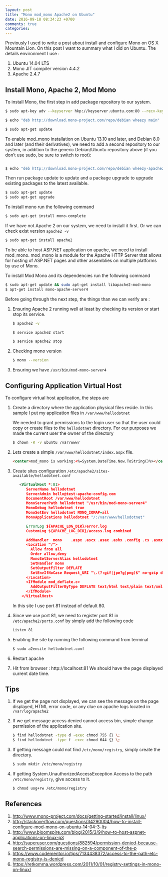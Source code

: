 ```yaml
---
layout: post
title: "Mono mod_mono Apache2 on Ubuntu"
date: 2016-09-18 08:34:23 +0700
comments: true
categories:
---
```

Previously I used to write a post about install and configure Mono on OS X Mountain Lion. On this post I want to summary what I did on Ubuntu. The details environment I use :

1. Ubuntu 14.04 LTS
2. Mono JIT compiler version 4.4.2
3. Apache 2.4.7


## Install Mono, Apache 2, Mod Mono
To install Mono, the first step in add package repository to our system.

``` bash
$ sudo apt-key adv --keyserver hkp://keyserver.ubuntu.com:80 --recv-keys 3FA7E0328081BFF6A14DA29AA6A19B38D3D831EF

$ echo "deb http://download.mono-project.com/repo/debian wheezy main" | sudo tee /etc/apt/sources.list.d/mono-xamarin.list

$ sudo apt-get update

```

To enable mod_mono installation on Ubuntu 13.10 and later, and Debian 8.0 and later (and their derivatives), we need to add a second repository to our system, in addition to the generic Debian/Ubuntu repository above (if you don’t use sudo, be sure to switch to root):

``` bash

$ echo "deb http://download.mono-project.com/repo/debian wheezy-apache24-compat main" | sudo tee -a /etc/apt/sources.list.d/mono-xamarin.list

```

Then run package update to update and a package upgrade to upgrade existing packages to the latest available.

``` bash
$ sudo apt-get update
$ sudo apt-get upgrade

```

To install mono run the following command

``` bash install mono
$ sudo apt-get install mono-complete
```

If we have not Apache 2 on our system, we need to install it first. Or we can check exist version <code>apache2 -v</code>

``` bash install apache2
$ sudo apt-get install apache2
```

To be able to host ASP.NET application on apache, we need to install mod_mono. mod_mono is a module for the Apache HTTP Server that allows for hosting of ASP.NET pages and other assemblies on multiple platforms by use of Mono.

To install Mod Mono and its dependencies run the following command

``` bash install mod_mono
$ sudo apt-get update && sudo apt-get install libapache2-mod-mono
$ apt-get install mono-apache-server4
```

Before going through the next step, the things than we can verify are :

1. Ensuring Apache 2 running well at least by checking its version or start stop its service.

    ``` bash apache version
    $ apache2 -v
    ```

    ``` bash start apache
    $ service apache2 start
    ```

    ``` bash stop apache
    $ service apache2 stop
    ```

2. Checking mono version

   ``` bash mono version
   $ mono --version
   ```
3. Ensuring we have <code>/usr/bin/mod-mono-server4</code>


## Configuring Application Virtual Host

To configure virtual host application, the steps are

1. Create a directory where the application physical files reside.
   In this sample I put my  application files in <code>/var/www/hellodotnet</code>

   We needed to grant permissions to the login user so that the user could copy or create files to the <code>hellodotnet</code> directory.  For our purposes we made the current user the owner of the directory

    ``` bash application directory
    $ chown -R -v ubuntu /var/www/
    ```

2. Lets create a simple <code>/var/www/hellodotnet/index.aspx</code> file.

    ``` html index.aspx
    <center>mod_mono is working:<%=System.DateTime.Now.ToString()%></center>

    ```

3. Create sites configuration <code>/etc/apache2/sites-available/hellodotnet.conf</code>

    ``` xml site configuration
       <VirtualHost *:81>
          ServerName hellodotnet
          ServerAdmin hello@test-apache-config.com
          DocumentRoot /var/www/hellodotnet
          MonoServerPath hellodotnet "/usr/bin/mod-mono-server4"
          MonoDebug hellodotnet true
          MonoSetEnv hellodotnet MONO_IOMAP=all
          MonoApplications hellodotnet "/:/var/www/hellodotnet"

          ErrorLog ${APACHE_LOG_DIR}/error.log
          CustomLog ${APACHE_LOG_DIR}/access.log combined

          AddHandler  mono    .aspx .ascx .asax .ashx .config .cs .asmx .axd
          <Location "/">
            Allow from all
            Order allow,deny
            MonoSetServerAlias hellodotnet
            SetHandler mono
            SetOutputFilter DEFLATE
            SetEnvIfNoCase Request_URI "\.(?:gif|jpe?g|png)$" no-gzip dont-vary
          </Location>
          <IfModule mod_deflate.c>
            AddOutputFilterByType DEFLATE text/html text/plain text/xml text/javascript
          </IfModule>
        </VirtualHost>
    ```

   In this site I use port 81 instead of default 80.

4. Since we use port 81, we need to register port 81 in <code>/etc/apache2/ports.conf</code> by simply add the following code

    ``` bash
    Listen 81
    ```
5. Enabling the site by running the following command from terminal

    ``` bash
    $ sudo a2ensite hellodotnet.conf
    ```
6. Restart apache
7. Hit from browser : http://localhost:81
   We should have the page displayed current date time.

## Tips
1. If we get the page not displayed, we can see the message on the page displayed, HTML error code, or any clue on apache logs located in <code>/var/log/apache2</code>

2. If we get message access denied cannot access bin, simple change permission of the application site.

    ``` bash
    $ find hellodotnet -type d -exec chmod 755 {} \;
    $ find hellodotnet -type f -exec chmod 644 {} \;
    ```

3. If getting message could not find <code>/etc/mono/registry</code>, simply create the directory.

    ``` bash
    $ sudo mkdir /etc/mono/registry
    ```

4. If getting System.UnauthorizedAccessException Access to the path <code>/etc/mono/registry</code>, give access to it.

     ``` bash
     $ chmod uog+rw /etc/mono/registry
     ```

## References
1. http://www.mono-project.com/docs/getting-started/install/linux/
2. http://stackoverflow.com/questions/34290004/how-to-install-configure-mod-mono-on-ubuntu-14-04-3-lts
3. http://www.bloomspire.com/blog/2015/3/9/how-to-host-aspnet-applications-on-linux-p3
4. http://superuser.com/questions/882594/permission-denied-because-search-permissions-are-missing-on-a-component-of-the-p
5. https://www.codementor.io/tips/7134438372/access-to-the-path-etc-mono-registry-is-denied
6. https://retkomma.wordpress.com/2011/10/01/registry-settings-in-mono-on-linux/
